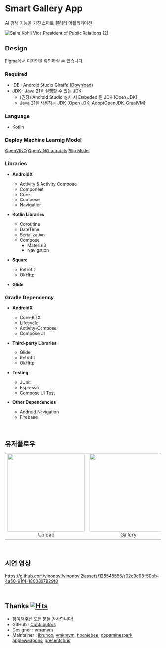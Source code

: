 
# Smart Gallery App

AI 검색 기능을 가진 스마트 갤러리 어플리케이션


![Saira Kohli Vice President of Public Relations (2)](https://github.com/vinonovi/vinonovi2/assets/71699054/69871a84-77ca-4529-ae19-b249953436e8)



## Design

[Figma](https://www.figma.com/file/GditGaIAxaEy6oioBZ4ZR3/%EB%B9%84%EB%85%B8%EC%9D%98-%EB%85%B8%EB%B9%84%ED%8C%80?type=design&node-id=0%3A1&mode=design&t=YMc7zU2GvaxyiO6Y-1)에서 디자인을 확인하실 수 있습니다.






### Required

- IDE : Android Studio Giraffe ([Download](https://developer.android.com/studio))
- JDK : Java 21을 실행할 수 있는 JDK
  - (권장) Android Studio 설치 시 Embeded 된 JDK (Open JDK)
  - Java 21을 사용하는 JDK (Open JDK, AdoptOpenJDK, GraalVM)







### Language

- Kotlin


### Deploy Machine Learnig Model
[OpenVINO](https://github.com/openvinotoolkit/openvino_notebooks)
[OpenVINO tutorials](https://docs.openvino.ai/2023.2/tutorials.html)
[Blip Model](https://github.com/openvinotoolkit/openvino_notebooks/tree/main/notebooks/233-blip-visual-language-processing)
  
### Libraries

- **AndroidX**
  - Activity & Activity Compose
  - Component
  - Core
  - Compose
  - Navigation

- **Kotlin Libraries**
  - Coroutine
  - DateTime
  - Serialization
  - Compose
    - Material3
    - Navigation

- **Square**
  - Retrofit
  - OkHttp

- **Glide**

### Gradle Dependency

- **AndroidX**
  - Core-KTX
  - Lifecycle
  - Activity-Compose
  - Compose UI

- **Third-party Libraries**
  - Glide
  - Retrofit
  - OkHttp

- **Testing**
  - JUnit
  - Espresso
  - Compose UI Test

- **Other Dependencies**
  - Android Navigation
  - Firebase
 
<br>

## 유저플로우
<table>
  <tr>
    <td><img src="https://github.com/vinonovi/vinonovi2/assets/125545555/20dcf8fb-b202-446b-89af-bdac564f5f48" width="250"><div align=center>Upload</div></td>
    <td><img src="https://github.com/vinonovi/vinonovi2/assets/125545555/262c8b4b-e9c2-440a-a642-24d0e5d158bb" width="250"><div align=center>Gallery</div></td>
    <td><img src="https://github.com/vinonovi/vinonovi2/assets/125545555/3c496101-8d12-40aa-8cd1-1cfc83e4c770" width="250"><div align=center>Search</div></td>
  </tr>
</table>

<br>

## 시연 영상
https://github.com/vinonovi/vinonovi2/assets/125545555/a02c9e98-50bb-4a50-91f4-1803867929f0

<br>

## Thanks  [![Hits](https://hits.seeyoufarm.com/api/count/incr/badge.svg?url=https%3A%2F%2Fgithub.com%2Fvinonovi%2Fvinonovi2%2Fhit-counter&count_bg=%23B1E38A&title_bg=%23F99A17&icon=&icon_color=%23E7E7E7&title=vinonovi&edge_flat=false)](https://hits.seeyoufarm.com)



- 참여해주신 모든 분들 감사합니다!
- GitHub : [Contributors](https://github.com/vinonovi/vinonovi2/pulse)
- Designer : [vmkmym](https://github.com/vmkmym)
- Maintainer : [jbrunoo](https://github.com/jbrunoo), [vmkmym](https://github.com/vmkmym), [hooniebee](https://github.com/hooniebee), [dopaminespark](https://github.com/dopaminespark), [appleweapons](https://github.com/appleweapons), [presentchris](https://github.com/presentchris)



